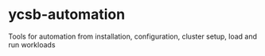 # ycsb-automation
Tools for automation from installation, configuration, cluster setup, load and run workloads
